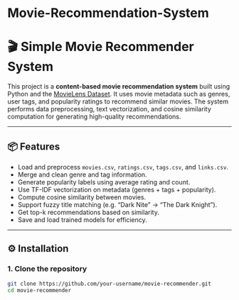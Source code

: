 # Movie-Recommendation-System

# 🎬 Simple Movie Recommender System

This project is a **content-based movie recommendation system** built using Python and the [MovieLens Dataset](https://grouplens.org/datasets/movielens/). It uses movie metadata such as genres, user tags, and popularity ratings to recommend similar movies. The system performs data preprocessing, text vectorization, and cosine similarity computation for generating high-quality recommendations.

---

## 📦 Features

- Load and preprocess `movies.csv`, `ratings.csv`, `tags.csv`, and `links.csv`.
- Merge and clean genre and tag information.
- Generate popularity labels using average rating and count.
- Use TF-IDF vectorization on metadata (genres + tags + popularity).
- Compute cosine similarity between movies.
- Support fuzzy title matching (e.g. “Dark Nite” → “The Dark Knight”).
- Get top-k recommendations based on similarity.
- Save and load trained models for efficiency.

---

## ⚙️ Installation

### 1. Clone the repository

```bash
git clone https://github.com/your-username/movie-recommender.git
cd movie-recommender
